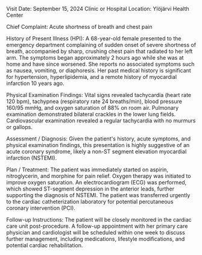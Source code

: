 Visit Date: September 15, 2024
Clinic or Hospital Location: Ylöjärvi Health Center

Chief Complaint: Acute shortness of breath and chest pain

History of Present Illness (HPI): A 68-year-old female presented to the emergency department complaining of sudden onset of severe shortness of breath, accompanied by sharp, crushing chest pain that radiated to her left arm. The symptoms began approximately 2 hours ago while she was at home and have since worsened. She reports no associated symptoms such as nausea, vomiting, or diaphoresis. Her past medical history is significant for hypertension, hyperlipidemia, and a remote history of myocardial infarction 10 years ago.

Physical Examination Findings: Vital signs revealed tachycardia (heart rate 120 bpm), tachypnea (respiratory rate 24 breaths/min), blood pressure 160/95 mmHg, and oxygen saturation of 88% on room air. Pulmonary examination demonstrated bilateral crackles in the lower lung fields. Cardiovascular examination revealed a regular tachycardia with no murmurs or gallops.

Assessment / Diagnosis: Given the patient's history, acute symptoms, and physical examination findings, this presentation is highly suggestive of an acute coronary syndrome, likely a non-ST segment elevation myocardial infarction (NSTEMI).

Plan / Treatment: The patient was immediately started on aspirin, nitroglycerin, and morphine for pain relief. Oxygen therapy was initiated to improve oxygen saturation. An electrocardiogram (ECG) was performed, which showed ST-segment depression in the anterior leads, further supporting the diagnosis of NSTEMI. The patient was transferred urgently to the cardiac catheterization laboratory for potential percutaneous coronary intervention (PCI).

Follow-up Instructions: The patient will be closely monitored in the cardiac care unit post-procedure. A follow-up appointment with her primary care physician and cardiologist will be scheduled within one week to discuss further management, including medications, lifestyle modifications, and potential cardiac rehabilitation.